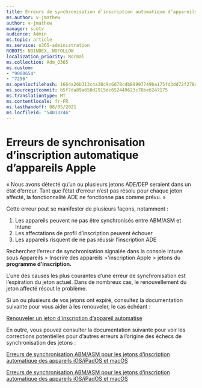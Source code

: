 ```yaml
---
title: Erreurs de synchronisation d’inscription automatique d’appareils Apple
ms.author: v-jmathew
author: v-jmathew
manager: scotv
audience: Admin
ms.topic: article
ms.service: o365-administration
ROBOTS: NOINDEX, NOFOLLOW
localization_priority: Normal
ms.collection: Adm_O365
ms.custom:
- "9000654"
- "7256"
ms.openlocfilehash: 1664a26b313c4a38c9c6d78cdb89997749ba175fd3dd72f278e99bbd50b0ee84
ms.sourcegitcommit: b5f7da89a650d2915dc652449623c78be6247175
ms.translationtype: MT
ms.contentlocale: fr-FR
ms.lasthandoff: 08/05/2021
ms.locfileid: "54013746"
---
```

# <a name="apple-automatic-device-enrollment-sync-errors"></a>Erreurs de synchronisation d’inscription automatique d’appareils Apple

« Nous avons détecté qu’un ou plusieurs jetons ADE/DEP seraient dans un état d’erreur. Tant que l’état d’erreur n’est pas résolu pour chaque jeton affecté, la fonctionnalité ADE ne fonctionne pas comme prévu. »

Cette erreur peut se manifester de plusieurs façons, notamment :

1. Les appareils peuvent ne pas être synchronisés entre ABM/ASM et Intune
2. Les affectations de profil d’inscription peuvent échouer
3. Les appareils risquent de ne pas réussir l’inscription ADE

Recherchez l’erreur de synchronisation signalée dans la console Intune sous Appareils > Inscrire des appareils >'inscription Apple > jetons du **programme d’inscription.**

L’une des causes les plus courantes d’une erreur de synchronisation est l’expiration du jeton actuel. Dans de nombreux cas, le renouvellement du jeton affecté résout le problème.

Si un ou plusieurs de vos jetons ont expiré, consultez la documentation suivante pour vous aider à les renouveler, le cas échéant :

[Renouveler un jeton d’inscription d’appareil automatisé](https://docs.microsoft.com/mem/intune/enrollment/device-enrollment-program-enroll-ios#renew-an-automated-device-enrollment-token)

En outre, vous pouvez consulter la documentation suivante pour voir les corrections potentielles pour d’autres erreurs à l’origine des échecs de synchronisation des jetons :

[Erreurs de synchronisation ABM/ASM pour les jetons d’inscription automatique des appareils iOS/iPadOS et macOS](https://docs.microsoft.com/mem/intune/enrollment/troubleshoot-ios-enrollment-errors#sync-token-errors-between-intune-and-ade-dep)







[Erreurs de synchronisation ABM/ASM pour les jetons d’inscription automatique des appareils iOS/iPadOS et macOS](https://docs.microsoft.com/mem/intune/enrollment/troubleshoot-ios-enrollment-errors#resolutions-when-syncing-tokens-between-intune-and-abmasm-for-automated-device-enrollment)
